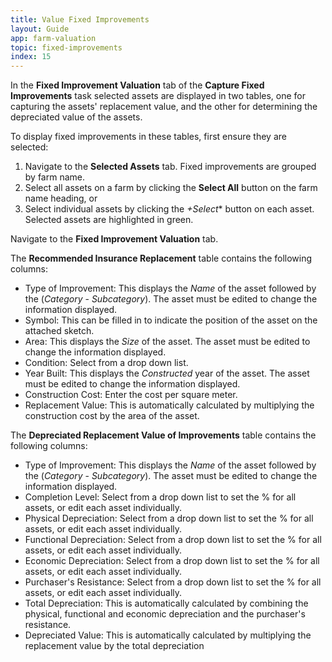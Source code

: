 ```yaml
---
title: Value Fixed Improvements
layout: Guide
app: farm-valuation
topic: fixed-improvements
index: 15
---
```


In the **Fixed Improvement Valuation** tab of the **Capture Fixed Improvements** task selected assets are displayed in two tables, one for capturing the assets' replacement value, and the other for determining the depreciated value of the assets.

To display fixed improvements in these tables, first ensure they are selected:

1. Navigate to the **Selected Assets** tab. Fixed improvements are grouped by farm name.
2. Select all assets on a farm by clicking the **Select All** button on the farm name heading, or
3. Select individual assets by clicking the *+Select** button on each asset. Selected assets are highlighted in green.

Navigate to the **Fixed Improvement Valuation** tab.

The **Recommended Insurance Replacement** table contains the following columns:

- Type of Improvement: This displays the *Name* of the asset followed by the (*Category* - *Subcategory*). The asset must be edited to change the information displayed.
- Symbol: This can be filled in to indicate the position of the asset on the attached sketch.
- Area: This displays the *Size* of the asset. The asset must be edited to change the information displayed.
- Condition: Select from a drop down list.
- Year Built: This displays the *Constructed* year of the asset. The asset must be edited to change the information displayed.
- Construction Cost: Enter the cost per square meter.
- Replacement Value: This is automatically calculated by multiplying the construction cost by the area of the asset.

The **Depreciated Replacement Value of Improvements** table contains the following columns:

- Type of Improvement: This displays the *Name* of the asset followed by the (*Category* - *Subcategory*). The asset must be edited to change the information displayed.
- Completion Level: Select from a drop down list to set the % for all assets, or edit each asset individually.
- Physical Depreciation: Select from a drop down list to set the % for all assets, or edit each asset individually.
- Functional Depreciation: Select from a drop down list to set the % for all assets, or edit each asset individually.
- Economic Depreciation: Select from a drop down list to set the % for all assets, or edit each asset individually.
- Purchaser's Resistance: Select from a drop down list to set the % for all assets, or edit each asset individually.
- Total Depreciation: This is automatically calculated by combining the physical, functional and economic depreciation and the purchaser's resistance.
- Depreciated Value: This is automatically calculated by multiplying the replacement value by the total depreciation